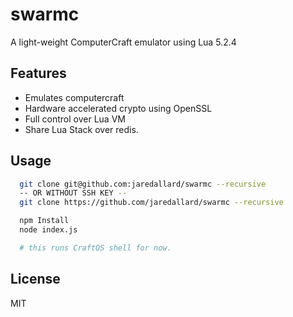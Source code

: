 # swarmc

A light-weight ComputerCraft emulator using Lua 5.2.4


## Features

 * Emulates computercraft
 * Hardware accelerated crypto using OpenSSL
 * Full control over Lua VM
 * Share Lua Stack over redis.

## Usage

```bash
  git clone git@github.com:jaredallard/swarmc --recursive
  -- OR WITHOUT SSH KEY --
  git clone https://github.com/jaredallard/swarmc --recursive

  npm Install
  node index.js

  # this runs CraftOS shell for now.
```

## License

MIT

